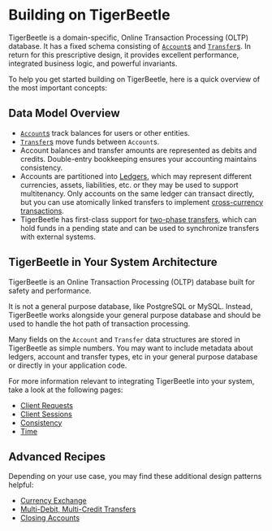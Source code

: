# Building on TigerBeetle

TigerBeetle is a domain-specific, Online Transaction Processing (OLTP) database. It has a fixed
schema consisting of [`Account`s](../reference/accounts.md) and
[`Transfer`s](../reference/transfers.md). In return for this prescriptive design, it provides
excellent performance, integrated business logic, and powerful invariants.

To help you get started building on TigerBeetle, here is a quick overview of the most important
concepts:

## Data Model Overview

- [`Account`s](../reference/accounts.md) track balances for users or other entities.
- [`Transfer`s](../reference/transfers.md) move funds between `Account`s.
- Account balances and transfer amounts are represented as debits and credits. Double-entry
  bookkeeping ensures your accounting maintains consistency.
- Accounts are partitioned into [Ledgers](./data-modeling.md#ledgers), which may represent different
  currencies, assets, liabilities, etc. or they may be used to support multitenancy. Only accounts
  on the same ledger can transact directly, but you can use atomically linked transfers to implement
  [cross-currency transactions](./recipes/currency-exchange.md).
- TigerBeetle has first-class support for [two-phase transfers](./two-phase-transfers.md), which can
  hold funds in a pending state and can be used to synchronize transfers with external systems.

## TigerBeetle in Your System Architecture

TigerBeetle is an Online Transaction Processing (OLTP) database built for safety and performance.

It is not a general purpose database, like PostgreSQL or MySQL. Instead, TigerBeetle works alongside
your general purpose database and should be used to handle the hot path of transaction processing.

Many fields on the `Account` and `Transfer` data structures are stored in TigerBeetle as simple
numbers. You may want to include metadata about ledgers, account and transfer types, etc in your
general purpose database or directly in your application code.

For more information relevant to integrating TigerBeetle into your system, take a look at the
following pages:

- [Client Requests](./client-requests.md)
- [Client Sessions](./client-sessions.md)
- [Consistency](./consistency.md)
- [Time](./time.md)

## Advanced Recipes

Depending on your use case, you may find these additional design patterns helpful:

- [Currency Exchange](./recipes/currency-exchange.md)
- [Multi-Debit, Multi-Credit Transfers](./recipes/multi-debit-credit-transfers.md)
- [Closing Accounts](./recipes/close-account.md)
